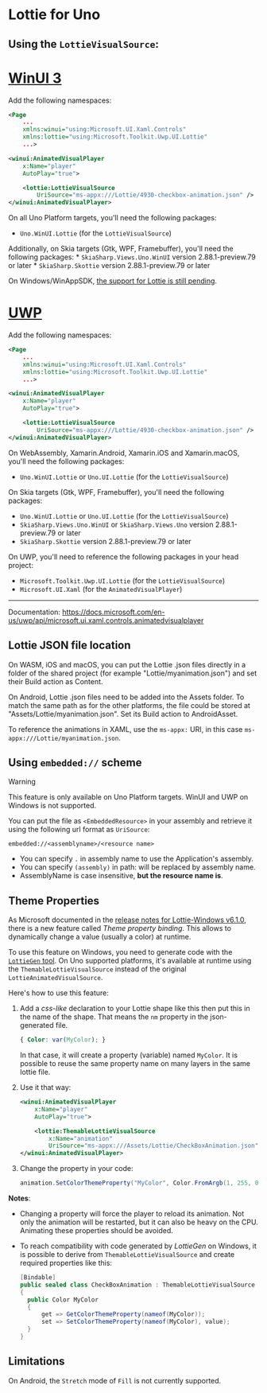 # Lottie for Uno

## Using the `LottieVisualSource`:

# [**WinUI 3**](#tab/winui)

Add the following namespaces:
```xml
<Page
    ...
    xmlns:winui="using:Microsoft.UI.Xaml.Controls"
	xmlns:lottie="using:Microsoft.Toolkit.Uwp.UI.Lottie"
    ...>
```

```xml
<winui:AnimatedVisualPlayer
    x:Name="player"
    AutoPlay="true">

    <lottie:LottieVisualSource
        UriSource="ms-appx:///Lottie/4930-checkbox-animation.json" />
</winui:AnimatedVisualPlayer>
```


On all Uno Platform targets, you'll need the following packages:
  * `Uno.WinUI.Lottie` (for the `LottieVisualSource`)

Additionally, on Skia targets (Gtk, WPF, Framebuffer), you'll need the following packages:
    * `SkiaSharp.Views.Uno.WinUI` version 2.88.1-preview.79 or later
    * `SkiaSharp.Skottie` version 2.88.1-preview.79 or later

On Windows/WinAppSDK, [the support for Lottie is still pending](https://github.com/CommunityToolkit/Lottie-Windows/issues/478).

# [**UWP**](#tab/uwp)

Add the following namespaces:
```xml
<Page
    ...
    xmlns:winui="using:Microsoft.UI.Xaml.Controls"
	xmlns:lottie="using:Microsoft.Toolkit.Uwp.UI.Lottie"
    ...>
```

```xml
<winui:AnimatedVisualPlayer
    x:Name="player"
    AutoPlay="true">

    <lottie:LottieVisualSource
        UriSource="ms-appx:///Lottie/4930-checkbox-animation.json" />
</winui:AnimatedVisualPlayer>
```

On WebAssembly, Xamarin.Android, Xamarin.iOS and Xamarin.macOS, you'll need the following packages:
  * `Uno.WinUI.Lottie` or `Uno.UI.Lottie` (for the `LottieVisualSource`)

On Skia targets (Gtk, WPF, Framebuffer), you'll need the following packages:
  * `Uno.WinUI.Lottie` or `Uno.UI.Lottie` (for the `LottieVisualSource`)
  * `SkiaSharp.Views.Uno.WinUI` or `SkiaSharp.Views.Uno` version 2.88.1-preview.79 or later
  * `SkiaSharp.Skottie` version 2.88.1-preview.79 or later

On UWP, you'll need to reference the following packages in your head project:
  * `Microsoft.Toolkit.Uwp.UI.Lottie` (for the `LottieVisualSource`)
  * `Microsoft.UI.Xaml` (for the `AnimatedVisualPlayer`)

***

Documentation: <https://docs.microsoft.com/en-us/uwp/api/microsoft.ui.xaml.controls.animatedvisualplayer>

## Lottie JSON file location

On WASM, iOS and macOS, you can put the Lottie .json files directly in a folder of the shared project (for example "Lottie/myanimation.json") and set their Build action as Content.

On Android, Lottie .json files need to be added into the Assets folder. To match the same path as for the other platforms, the file could be stored at "Assets/Lottie/myanimation.json". Set its Build action to AndroidAsset.

To reference the animations in XAML, use the `ms-appx:` URI, in this case `ms-appx:///Lottie/myanimation.json`.

## Using `embedded://` scheme

> [!WARNING]
> This feature is only available on Uno Platform targets. WinUI and UWP on Windows is not supported.

You can put the file as `<EmbeddedResource>` in your assembly and retrieve it using the following url format as `UriSource`:

```
embedded://<assemblyname>/<resource name>
```

* You can specify `.` in assembly name to use the Application's assembly.
* You can specify `(assembly)` in path: will be replaced by assembly name.
* AssemblyName is case insensitive, **but the resource name is**.

## Theme Properties

As Microsoft documented in the [release notes for Lottie-Windows v6.1.0](https://github.com/windows-toolkit/Lottie-Windows/releases/tag/v6.1.0), there is a new feature called _Theme property binding_. This allows to dynamically change a value (usually a color) at runtime.

To use this feature on Windows, you need to generate code with the [`LottieGen` tool](https://docs.microsoft.com/en-us/windows/communitytoolkit/animations/lottie-scenarios/getting_started_codegen). On Uno supported platforms, it's available at runtime using the `ThemableLottieVisualSource` instead of the original `LottieAnimatedVisualSource`.

Here's how to use this feature:

1. Add a _css-like_ declaration to your Lottie shape like this then put this in the name of the shape. That means the `nm` property in the json-generated file.

   ``` css
   { Color: var(MyColor); }
   ```

   In that case, it will create a property (variable) named `MyColor`. It is possible to reuse the same property name on many layers in the same lottie file.

2. Use it that way:

   ``` xml
   <winui:AnimatedVisualPlayer
       x:Name="player"
       AutoPlay="true">
   
       <lottie:ThemableLottieVisualSource
           x:Name="animation"
           UriSource="ms-appx:///Assets/Lottie/CheckBoxAnimation.json" />
   </winui:AnimatedVisualPlayer>
   ```

3. Change the property in your code:

   ```csharp
   animation.SetColorThemeProperty("MyColor", Color.FromArgb(1, 255, 0, 0));
   ```

**Notes**:

* Changing a property will force the player to reload its animation. Not only the animation will be restarted, but it can also be heavy on the CPU. Animating these properties should be avoided.

* To reach compatibility with code generated by _LottieGen_ on Windows, it is possible to derive from `ThemableLottieVisualSource` and create required properties like this:

  ```csharp
  [Bindable]
  public sealed class CheckBoxAnimation : ThemableLottieVisualSource
  {
  	public Color MyColor
  	{
  		get => GetColorThemeProperty(nameof(MyColor));
  		set => SetColorThemeProperty(nameof(MyColor), value);
  	}
  }
  ```

## Limitations

On Android, the `Stretch` mode of `Fill` is not currently supported.
